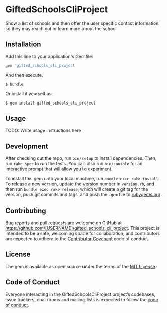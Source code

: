 # GiftedSchoolsCliProject

Show a list of schools and then offer the user specific contact information so they may reach out or learn more about the school

## Installation

Add this line to your application's Gemfile:

```ruby
gem 'gifted_schools_cli_project'
```

And then execute:

    $ bundle

Or install it yourself as:

    $ gem install gifted_schools_cli_project

## Usage

TODO: Write usage instructions here

## Development

After checking out the repo, run `bin/setup` to install dependencies. Then, run `rake spec` to run the tests. You can also run `bin/console` for an interactive prompt that will allow you to experiment.

To install this gem onto your local machine, run `bundle exec rake install`. To release a new version, update the version number in `version.rb`, and then run `bundle exec rake release`, which will create a git tag for the version, push git commits and tags, and push the `.gem` file to [rubygems.org](https://rubygems.org).

## Contributing

Bug reports and pull requests are welcome on GitHub at https://github.com/[USERNAME]/gifted_schools_cli_project. This project is intended to be a safe, welcoming space for collaboration, and contributors are expected to adhere to the [Contributor Covenant](http://contributor-covenant.org) code of conduct.

## License

The gem is available as open source under the terms of the [MIT License](https://opensource.org/licenses/MIT).

## Code of Conduct

Everyone interacting in the GiftedSchoolsCliProject project’s codebases, issue trackers, chat rooms and mailing lists is expected to follow the [code of conduct](https://github.com/[USERNAME]/gifted_schools_cli_project/blob/master/CODE_OF_CONDUCT.md).
